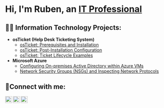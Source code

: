 <h1>Hi, I'm Ruben, an <a href="https://www.linkedin.com/in/ruben-tavarez-9a288b2aa/">IT Professional</a></h1>

<h2>👨‍💻 Information Technology Projects:</h2>

- <b>osTicket (Help Desk Ticketing System)</b>
  - [osTicket: Prerequisites and Installation](https://github.com/RubenDTavarez/osticket-prereqs)
  - [osTicket: Post-Installation Configuration](https://github.com/RubenDTavarez/post-install-config)
  - [osTicket: Ticket Lifecycle Examples](https://github.com/RubenDTavarez/ticket-lifecycle)
- <b>Microsoft Azure</b>
  - [Configuring On-premises Active Directory within Azure VMs](https://github.com/RubenDTavarez/configure-ad)
  - [Network Security Groups (NSGs) and Inspecting Network Protocols](https://github.com/RubenDTavarez/azure-network-protocols)

<h2>🤳Connect with me:</h2>

[<img align="left" alt="Josh | Twitter" width="22px" src="https://cdn.jsdelivr.net/npm/simple-icons@v3/icons/twitter.svg" />][twitter]
[<img align="left" alt="Josh | LinkedIn" width="22px" src="https://cdn.jsdelivr.net/npm/simple-icons@v3/icons/linkedin.svg" />][linkedin]
[<img align="left" alt="Josh | Instagram" width="22px" src="https://cdn.jsdelivr.net/npm/simple-icons@v3/icons/instagram.svg" />][instagram]

[twitter]: https://twitter.com/rubdartav
[instagram]: https://www.instagram.com/mrtavarez_
[linkedin]: https://linkedin.com/in/ruben-tavarez-9a288b2aa
